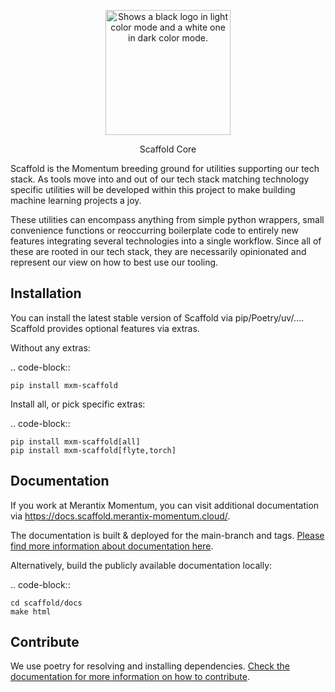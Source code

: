 <p align="center">
    <picture>
      <source media="(prefers-color-scheme: dark)" srcset="docs/_static/scaffold_logo_black.png" width="200">
      <source media="(prefers-color-scheme: light)" srcset="docs/_static/scaffold_logo_white.png" width="200">
      <img alt="Shows a black logo in light color mode and a white one in dark color mode." src="https://user-images.githubusercontent.com/25423296/163456779-a8556205-d0a5-45e2-ac17-42d089e3c3f8.png" width="200">
    </picture>
    <p align="center">Scaffold Core</p>
</p>


Scaffold is the Momentum breeding ground for utilities supporting our tech stack. As tools move into and out of our tech stack matching technology specific utilities will be developed within this project to make building machine learning projects a joy.

These utilities can encompass anything from simple python wrappers, small convenience functions or reoccurring boilerplate code to entirely new features integrating several technologies into a single workflow. Since all of these are rooted in our tech stack, they are necessarily opinionated and represent our view on how to best use our tooling.


Installation
------------

You can install the latest stable version of Scaffold via pip/Poetry/uv/....
Scaffold provides optional features via extras.

Without any extras:

.. code-block::

    pip install mxm-scaffold

Install all, or pick specific extras:

.. code-block::

    pip install mxm-scaffold[all]
    pip install mxm-scaffold[flyte,torch]

Documentation
-------------

If you work at Merantix Momentum, you can visit additional documentation via https://docs.scaffold.merantix-momentum.cloud/.

The documentation is built & deployed for the main-branch and tags.
[Please find more information about documentation here](<https://docs.scaffold.merantix-momentum.cloud/usage/document.html>).

Alternatively, build the publicly available documentation locally:

.. code-block::

    cd scaffold/docs
    make html

Contribute
---------------------

We use poetry for resolving and installing dependencies. [Check the documentation for more information on how to contribute](<https://docs.scaffold.merantix-momentum.cloud/usage/contribute.html>).
